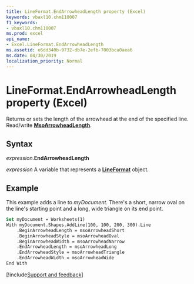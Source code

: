 ```yaml
---
title: LineFormat.EndArrowheadLength property (Excel)
keywords: vbaxl10.chm110007
f1_keywords:
- vbaxl10.chm110007
ms.prod: excel
api_name:
- Excel.LineFormat.EndArrowheadLength
ms.assetid: e6dd340b-9732-db7e-2efb-7003bca0aea6
ms.date: 04/30/2019
localization_priority: Normal
---
```



# LineFormat.EndArrowheadLength property (Excel)

Returns or sets the length of the arrowhead at the end of the specified line. Read/write **[MsoArrowheadLength](Office.MsoArrowheadLength.md)**.


## Syntax

_expression_.**EndArrowheadLength**

_expression_ A variable that represents a **[LineFormat](Excel.LineFormat.md)** object.


## Example

This example adds a line to _myDocument_. There's a short, narrow oval on the line's starting point and a long, wide triangle on its end point.

```vb
Set myDocument = Worksheets(1) 
With myDocument.Shapes.AddLine(100, 100, 200, 300).Line 
    .BeginArrowheadLength = msoArrowheadShort 
    .BeginArrowheadStyle = msoArrowheadOval 
    .BeginArrowheadWidth = msoArrowheadNarrow 
    .EndArrowheadLength = msoArrowheadLong 
    .EndArrowheadStyle = msoArrowheadTriangle 
    .EndArrowheadWidth = msoArrowheadWide 
End With
```




[!include[Support and feedback](~/includes/feedback-boilerplate.md)]